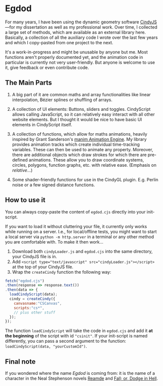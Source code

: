# Egdod
 
For many years, I have been using the dynamic geometry software <a href="https://cindyjs.org/" target="_blank">CindyJS</a>&mdash;for my dissertation as well as my professional work. Over time, I collected a large set of methods, which are available as an external library here. Basically, a collection of all the auxiliary code I wrote over the last few years and which I copy-pasted from one project to the next. 

It's a work-in-progress and might be unusable by anyone but me. Most functions aren't properly documented yet, and the animation code in particular is currently not very user-friendly. But anyone is welcome to use it, give feedback or even contribute code.

## The Main Parts
1. A big part of it are common maths and array functionalities like linear interpolation, Bézier splines or shuffling of arrays.

2. A collection of UI elements: Buttons, sliders and toggles. CindyScript allows calling JavaScript, so it can relatively easy interact with all other website elements. But I thought it would be nice to have basic UI elements in CindyScript itself.

3. A collection of functions, which allow for maths animations, heavily inspired by Grant Sanderson's <a href="https://github.com/3b1b/manim" target="_blank">manim Animation Engine</a>. My library provides animation tracks which create individual time-tracking variables. These can then be used to animate any property. Moreover, there are additional objects which draw strokes for which there are pre-defined animations. These allow you to draw coordinate systems, circles, polygons, function graphs, etc. with relative ease. (Emphasis on *relative*…)

4. Some shader-friendly functions for use in the CindyGL plugin. E.g. Perlin noise or a few signed distance functions.


## How to use it
You can always copy-paste the content of `egdod.cjs` directly into your init-script.

If you want to load it without cluttering your file, it currently only works while running on a server. I.e., for local/offline tests, you might want to start a local server via `python -m http.server` in a terminal or any other method you are comfortable with. To make it then work…
1. Download both `cindyLoader.js` and `egdod.cjs` into the same directory, your CindyJS file is in.
2. Add `<script type="text/javascript" src="cindyLoader.js"></script>` at the top of your CindyJS file.
3. Wrap the `createCindy` function the following way: 
  ```JavaScript
  fetch("egdod.cjs")
  .then(response => response.text())
  .then(data => {
    loadCindyScript(data);
    cindy = createCindy({
      canvasname:"CSCanvas",
      scripts:"cs*",
      // plus other stuff
    });
  });
  ```
The function `loadCindyScript` will take the code in `egdod.cjs` and add it **at the beginning** of the script with id `"csinit"`. If your init-script is named differently, you can pass a second argument to the function: `loadCindyScript(data, "yourCustomId")`.

## Final note
If you wondered where the name <i>Egdod</i> is coming from: it is the name of a character in the Neal Stephenson novels <a href="https://en.wikipedia.org/wiki/Reamde" target="_blank">Reamde</a> and <a href="https://en.wikipedia.org/wiki/Fall;_or,_Dodge_in_Hell" target="_blank">Fall; or, Dodge in Hell</a>.


